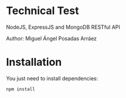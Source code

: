 # Technical Test

NodeJS, ExpressJS and MongoDB RESTful API

Author: Miguel Ángel Posadas Arráez

# Installation

You just need to install dependencies:

```bash
npm install
```